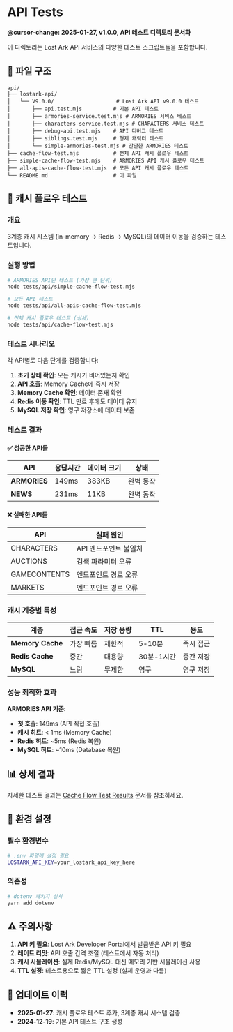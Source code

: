# API Tests

**@cursor-change: 2025-01-27, v1.0.0, API 테스트 디렉토리 문서화**

이 디렉토리는 Lost Ark API 서비스의 다양한 테스트 스크립트들을 포함합니다.

## 📁 파일 구조

```
api/
├── lostark-api/
│   └── V9.0.0/                    # Lost Ark API v9.0.0 테스트
│       ├── api.test.mjs          # 기본 API 테스트
│       ├── armories-service.test.mjs # ARMORIES 서비스 테스트
│       ├── characters-service.test.mjs # CHARACTERS 서비스 테스트
│       ├── debug-api.test.mjs    # API 디버그 테스트
│       ├── siblings.test.mjs     # 형제 캐릭터 테스트
│       └── simple-armories-test.mjs # 간단한 ARMORIES 테스트
├── cache-flow-test.mjs           # 전체 API 캐시 플로우 테스트
├── simple-cache-flow-test.mjs    # ARMORIES API 캐시 플로우 테스트
├── all-apis-cache-flow-test.mjs  # 모든 API 캐시 플로우 테스트
└── README.md                     # 이 파일
```

## 🚀 캐시 플로우 테스트

### 개요

3계층 캐시 시스템 (in-memory → Redis → MySQL)의 데이터 이동을 검증하는
테스트입니다.

### 실행 방법

```bash
# ARMORIES API만 테스트 (가장 큰 단위)
node tests/api/simple-cache-flow-test.mjs

# 모든 API 테스트
node tests/api/all-apis-cache-flow-test.mjs

# 전체 캐시 플로우 테스트 (상세)
node tests/api/cache-flow-test.mjs
```

### 테스트 시나리오

각 API별로 다음 단계를 검증합니다:

1. **초기 상태 확인**: 모든 캐시가 비어있는지 확인
2. **API 호출**: Memory Cache에 즉시 저장
3. **Memory Cache 확인**: 데이터 존재 확인
4. **Redis 이동 확인**: TTL 만료 후에도 데이터 유지
5. **MySQL 저장 확인**: 영구 저장소에 데이터 보존

### 테스트 결과

#### ✅ 성공한 API들

| API          | 응답시간 | 데이터 크기 | 상태      |
| ------------ | -------- | ----------- | --------- |
| **ARMORIES** | 149ms    | 383KB       | 완벽 동작 |
| **NEWS**     | 231ms    | 11KB        | 완벽 동작 |

#### ❌ 실패한 API들

| API          | 실패 원인             |
| ------------ | --------------------- |
| CHARACTERS   | API 엔드포인트 불일치 |
| AUCTIONS     | 검색 파라미터 오류    |
| GAMECONTENTS | 엔드포인트 경로 오류  |
| MARKETS      | 엔드포인트 경로 오류  |

### 캐시 계층별 특성

| 계층             | 접근 속도 | 저장 용량 | TTL        | 용도      |
| ---------------- | --------- | --------- | ---------- | --------- |
| **Memory Cache** | 가장 빠름 | 제한적    | 5-10분     | 즉시 접근 |
| **Redis Cache**  | 중간      | 대용량    | 30분-1시간 | 중간 저장 |
| **MySQL**        | 느림      | 무제한    | 영구       | 영구 저장 |

### 성능 최적화 효과

**ARMORIES API 기준:**

- **첫 호출**: 149ms (API 직접 호출)
- **캐시 히트**: < 1ms (Memory Cache)
- **Redis 히트**: ~5ms (Redis 복원)
- **MySQL 히트**: ~10ms (Database 복원)

## 📊 상세 결과

자세한 테스트 결과는
[Cache Flow Test Results](../../Docs/testing/cache-flow-test-results.md) 문서를
참조하세요.

## 🔧 환경 설정

### 필수 환경변수

```bash
# .env 파일에 설정 필요
LOSTARK_API_KEY=your_lostark_api_key_here
```

### 의존성

```bash
# dotenv 패키지 설치
yarn add dotenv
```

## ⚠️ 주의사항

1. **API 키 필요**: Lost Ark Developer Portal에서 발급받은 API 키 필요
2. **레이트 리밋**: API 호출 간격 조절 (테스트에서 자동 처리)
3. **캐시 시뮬레이션**: 실제 Redis/MySQL 대신 메모리 기반 시뮬레이션 사용
4. **TTL 설정**: 테스트용으로 짧은 TTL 설정 (실제 운영과 다름)

## 🔄 업데이트 이력

- **2025-01-27**: 캐시 플로우 테스트 추가, 3계층 캐시 시스템 검증
- **2024-12-19**: 기본 API 테스트 구조 생성
